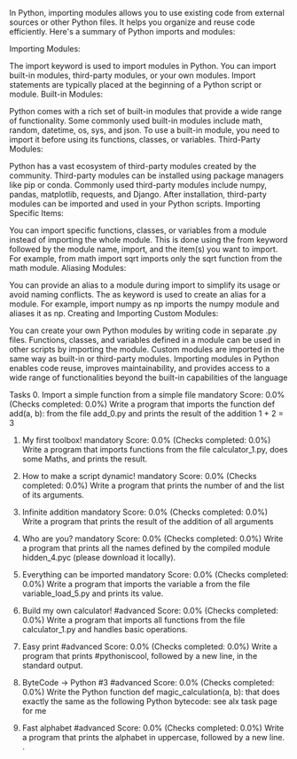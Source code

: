 In Python, importing modules allows you to use existing code from external sources or other Python files. It helps you organize and reuse code efficiently. Here's a summary of Python imports and modules:

Importing Modules:

The import keyword is used to import modules in Python.
You can import built-in modules, third-party modules, or your own modules.
Import statements are typically placed at the beginning of a Python script or module.
Built-in Modules:

Python comes with a rich set of built-in modules that provide a wide range of functionality.
Some commonly used built-in modules include math, random, datetime, os, sys, and json.
To use a built-in module, you need to import it before using its functions, classes, or variables.
Third-Party Modules:

Python has a vast ecosystem of third-party modules created by the community.
Third-party modules can be installed using package managers like pip or conda.
Commonly used third-party modules include numpy, pandas, matplotlib, requests, and Django.
After installation, third-party modules can be imported and used in your Python scripts.
Importing Specific Items:

You can import specific functions, classes, or variables from a module instead of importing the whole module.
This is done using the from keyword followed by the module name, import, and the item(s) you want to import.
For example, from math import sqrt imports only the sqrt function from the math module.
Aliasing Modules:

You can provide an alias to a module during import to simplify its usage or avoid naming conflicts.
The as keyword is used to create an alias for a module.
For example, import numpy as np imports the numpy module and aliases it as np.
Creating and Importing Custom Modules:

You can create your own Python modules by writing code in separate .py files.
Functions, classes, and variables defined in a module can be used in other scripts by importing the module.
Custom modules are imported in the same way as built-in or third-party modules.
Importing modules in Python enables code reuse, improves maintainability, and provides access to a wide range of functionalities beyond the built-in capabilities of the language

Tasks
0. Import a simple function from a simple file
mandatory
Score: 0.0% (Checks completed: 0.0%)
Write a program that imports the function def add(a, b): from the file add_0.py and prints the result of the addition 1 + 2 = 3


1. My first toolbox!
mandatory
Score: 0.0% (Checks completed: 0.0%)
Write a program that imports functions from the file calculator_1.py, does some Maths, and prints the result.


2. How to make a script dynamic!
mandatory
Score: 0.0% (Checks completed: 0.0%)
Write a program that prints the number of and the list of its arguments.

3. Infinite addition
mandatory
Score: 0.0% (Checks completed: 0.0%)
Write a program that prints the result of the addition of all arguments

4. Who are you?
mandatory
Score: 0.0% (Checks completed: 0.0%)
Write a program that prints all the names defined by the compiled module hidden_4.pyc (please download it locally).

5. Everything can be imported
mandatory
Score: 0.0% (Checks completed: 0.0%)
Write a program that imports the variable a from the file variable_load_5.py and prints its value.

6. Build my own calculator!
#advanced
Score: 0.0% (Checks completed: 0.0%)
Write a program that imports all functions from the file calculator_1.py and handles basic operations.

7. Easy print
#advanced
Score: 0.0% (Checks completed: 0.0%)
Write a program that prints #pythoniscool, followed by a new line, in the standard output.

8. ByteCode -> Python #3
#advanced
Score: 0.0% (Checks completed: 0.0%)
Write the Python function def magic_calculation(a, b): that does exactly the same as the following Python bytecode: see alx task page for me


9. Fast alphabet
#advanced
Score: 0.0% (Checks completed: 0.0%)
Write a program that prints the alphabet in uppercase, followed by a new line.
.


